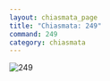 ```yaml
---
layout: chiasmata_page
title: "Chiasmata: 249"
command: 249
category: chiasmata
---
```


![249](/chiasmata/images/narrative/)

